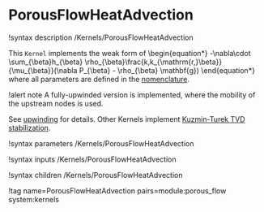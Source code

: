 # PorousFlowHeatAdvection

!syntax description /Kernels/PorousFlowHeatAdvection

This `Kernel` implements the weak form of
\begin{equation*}
  -\nabla\cdot \sum_{\beta}h_{\beta} \rho_{\beta}\frac{k\,k_{\mathrm{r,}\beta}}{\mu_{\beta}}(\nabla P_{\beta} - \rho_{\beta} \mathbf{g})
\end{equation*}
where all parameters are defined in the [nomenclature](/nomenclature.md).

!alert note
A fully-upwinded version is implemented, where the mobility of the upstream nodes is used.

See [upwinding](/upwinding.md) for details.  Other Kernels implement [Kuzmin-Turek TVD stabilization](kt.md).

!syntax parameters /Kernels/PorousFlowHeatAdvection

!syntax inputs /Kernels/PorousFlowHeatAdvection

!syntax children /Kernels/PorousFlowHeatAdvection

!tag name=PorousFlowHeatAdvection pairs=module:porous_flow system:kernels
